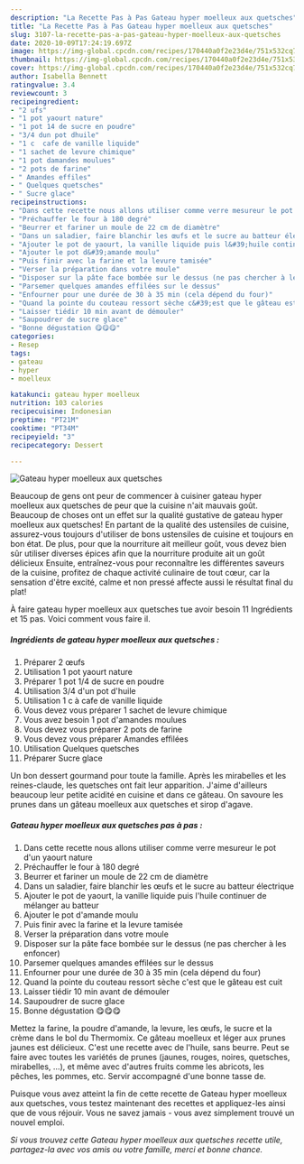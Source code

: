 ```yaml
---
description: "La Recette Pas à Pas Gateau hyper moelleux aux quetsches"
title: "La Recette Pas à Pas Gateau hyper moelleux aux quetsches"
slug: 3107-la-recette-pas-a-pas-gateau-hyper-moelleux-aux-quetsches
date: 2020-10-09T17:24:19.697Z
image: https://img-global.cpcdn.com/recipes/170440a0f2e23d4e/751x532cq70/gateau-hyper-moelleux-aux-quetsches-photo-principale-de-la-recette.jpg
thumbnail: https://img-global.cpcdn.com/recipes/170440a0f2e23d4e/751x532cq70/gateau-hyper-moelleux-aux-quetsches-photo-principale-de-la-recette.jpg
cover: https://img-global.cpcdn.com/recipes/170440a0f2e23d4e/751x532cq70/gateau-hyper-moelleux-aux-quetsches-photo-principale-de-la-recette.jpg
author: Isabella Bennett
ratingvalue: 3.4
reviewcount: 3
recipeingredient:
- "2 ufs"
- "1 pot yaourt nature"
- "1 pot 14 de sucre en poudre"
- "3/4 dun pot dhuile"
- "1 c  cafe de vanille liquide"
- "1 sachet de levure chimique"
- "1 pot damandes moulues"
- "2 pots de farine"
- " Amandes effiles"
- " Quelques quetsches"
- " Sucre glace"
recipeinstructions:
- "Dans cette recette nous allons utiliser comme verre mesureur le pot d&#39;un yaourt nature"
- "Préchauffer le four à 180 degré"
- "Beurrer et fariner un moule de 22 cm de diamètre"
- "Dans un saladier, faire blanchir les œufs et le sucre au batteur électrique"
- "Ajouter le pot de yaourt, la vanille liquide puis l&#39;huile continuer de mélanger au batteur"
- "Ajouter le pot d&#39;amande moulu"
- "Puis finir avec la farine et la levure tamisée"
- "Verser la préparation dans votre moule"
- "Disposer sur la pâte face bombée sur le dessus (ne pas chercher à les enfoncer)"
- "Parsemer quelques amandes effilées sur le dessus"
- "Enfourner pour une durée de 30 à 35 min (cela dépend du four)"
- "Quand la pointe du couteau ressort sèche c&#39;est que le gâteau est cuit"
- "Laisser tiédir 10 min avant de démouler"
- "Saupoudrer de sucre glace"
- "Bonne dégustation 😋😋😋"
categories:
- Resep
tags:
- gateau
- hyper
- moelleux

katakunci: gateau hyper moelleux 
nutrition: 103 calories
recipecuisine: Indonesian
preptime: "PT21M"
cooktime: "PT34M"
recipeyield: "3"
recipecategory: Dessert

---
```



![Gateau hyper moelleux aux quetsches](https://img-global.cpcdn.com/recipes/170440a0f2e23d4e/751x532cq70/gateau-hyper-moelleux-aux-quetsches-photo-principale-de-la-recette.jpg)

Beaucoup de gens ont peur de commencer à cuisiner gateau hyper moelleux aux quetsches de peur que la cuisine n'ait mauvais goût. Beaucoup de choses ont un effet sur la qualité gustative de gateau hyper moelleux aux quetsches! En partant de la qualité des ustensiles de cuisine, assurez-vous toujours d'utiliser de bons ustensiles de cuisine et toujours en bon état. De plus, pour que la nourriture ait meilleur goût, vous devez bien sûr utiliser diverses épices afin que la nourriture produite ait un goût délicieux Ensuite, entraînez-vous pour reconnaître les différentes saveurs de la cuisine, profitez de chaque activité culinaire de tout cœur, car la sensation d'être excité, calme et non pressé affecte aussi le résultat final du plat!

<!--inarticleads1-->

À faire gateau hyper moelleux aux quetsches tue avoir besoin 11 Ingrédients et 15 pas. Voici comment vous faire il.

##### Ingrédients de gateau hyper moelleux aux quetsches :

1. Préparer 2 œufs
1. Utilisation 1 pot yaourt nature
1. Préparer 1 pot 1/4 de sucre en poudre
1. Utilisation 3/4 d&#39;un pot d&#39;huile
1. Utilisation 1 c à cafe de vanille liquide
1. Vous devez vous préparer 1 sachet de levure chimique
1. Vous avez besoin 1 pot d&#39;amandes moulues
1. Vous devez vous préparer 2 pots de farine
1. Vous devez vous préparer  Amandes effilées
1. Utilisation  Quelques quetsches
1. Préparer  Sucre glace


Un bon dessert gourmand pour toute la famille. Après les mirabelles et les reines-claude, les quetsches ont fait leur apparition. J&#39;aime d&#39;ailleurs beaucoup leur petite acidité en cuisine et dans ce gâteau. On savoure les prunes dans un gâteau moelleux aux quetsches et sirop d&#39;agave. 

<!--inarticleads2-->

##### Gateau hyper moelleux aux quetsches pas à pas :

1. Dans cette recette nous allons utiliser comme verre mesureur le pot d&#39;un yaourt nature
1. Préchauffer le four à 180 degré
1. Beurrer et fariner un moule de 22 cm de diamètre
1. Dans un saladier, faire blanchir les œufs et le sucre au batteur électrique
1. Ajouter le pot de yaourt, la vanille liquide puis l&#39;huile continuer de mélanger au batteur
1. Ajouter le pot d&#39;amande moulu
1. Puis finir avec la farine et la levure tamisée
1. Verser la préparation dans votre moule
1. Disposer sur la pâte face bombée sur le dessus (ne pas chercher à les enfoncer)
1. Parsemer quelques amandes effilées sur le dessus
1. Enfourner pour une durée de 30 à 35 min (cela dépend du four)
1. Quand la pointe du couteau ressort sèche c&#39;est que le gâteau est cuit
1. Laisser tiédir 10 min avant de démouler
1. Saupoudrer de sucre glace
1. Bonne dégustation 😋😋😋


Mettez la farine, la poudre d&#39;amande, la levure, les œufs, le sucre et la crème dans le bol du Thermomix. Ce gâteau moelleux et léger aux prunes jaunes est délicieux. C&#39;est une recette avec de l&#39;huile, sans beurre. Peut se faire avec toutes les variétés de prunes (jaunes, rouges, noires, quetsches, mirabelles, …), et même avec d&#39;autres fruits comme les abricots, les pêches, les pommes, etc. Servir accompagné d&#39;une bonne tasse de. 

<!--inarticleads1-->

<p>
Puisque vous avez atteint la fin de cette recette de Gateau hyper moelleux aux quetsches, vous testez maintenant des recettes et appliquez-les ainsi que de vous réjouir. Vous ne savez jamais - vous avez simplement trouvé un nouvel emploi.
</p>

<p>
<i>Si vous trouvez cette Gateau hyper moelleux aux quetsches recette utile, partagez-la avec vos amis ou votre famille, merci et bonne chance.</i>
</p>
